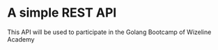 # A simple REST API

This API will be used to participate in the Golang Bootcamp of Wizeline Academy

